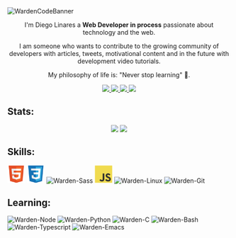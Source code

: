 <img alt="WardenCodeBanner" src="https://i.imgur.com/i4cNEct.png">

<p align="center">
  <p align="center">I'm Diego Linares a <strong>Web Developer in process</strong> passionate about technology and the web.</p>
</p>

<p align="center">I am someone who wants to contribute to the growing community of developers with articles, tweets, motivational content and in the future with development video tutorials.</p>
<p align="center">My philosophy of life is: "Never stop learning" 💚.</p>

<div align="center">
  <a href="https://twitter.com/WardenCode" target="_blank">
    <img height="32" src="https://img.shields.io/badge/Twitter-1DA1F2?style=for-the-badge&logo=twitter&logoColor=white">
  </a>
  <a href="https://instagram.com/wardencode" target="_blank">
    <img height="32" src="https://img.shields.io/badge/-Instagram-%23E4405F?style=for-the-badge&logo=instagram&logoColor=white" target="_blank">
  </a>
  <a href="https://www.linkedin.com/in/diego-linares-castillo" target="_blank">
    <img height="32" src="https://img.shields.io/badge/-LinkedIn-%230077B5?style=for-the-badge&logo=linkedin&logoColor=white" target="_blank">
  </a>
  <a href="https://medium.com/@wardencode" target="_blank">
    <img height="32" src="https://img.shields.io/badge/Medium-12100E?style=for-the-badge&logo=medium&logoColor=white" target="_blank">
  </a>
</div>

<h2>Stats:</h2>
<div align="center">
  <img height="180em" src="https://github-readme-stats.vercel.app/api?username=WardenCode&show_icons=true&theme=tokyonight">
  <img height="180em" src="https://github-readme-stats.vercel.app/api/top-langs/?username=WardenCode&layout=compact&theme=tokyonight">
</div>

<h2>Skills:</h2>
<div>
  <img alt="Warden-HTML" height="40" src="https://raw.githubusercontent.com/devicons/devicon/master/icons/html5/html5-original.svg">
  <img alt="Warden-CSS" height="40" src="https://raw.githubusercontent.com/devicons/devicon/master/icons/css3/css3-original.svg">
  <img alt="Warden-Sass" height="40" src="https://cdn.jsdelivr.net/gh/devicons/devicon/icons/sass/sass-original.svg">
  <img alt="Warden-JavaScript" height="40" src="https://raw.githubusercontent.com/devicons/devicon/master/icons/javascript/javascript-original.svg">
  <img alt="Warden-Linux" height="40" src="https://cdn.jsdelivr.net/gh/devicons/devicon/icons/linux/linux-original.svg">
  <img alt="Warden-Git" height="40" src="https://cdn.jsdelivr.net/gh/devicons/devicon/icons/git/git-original.svg">
</div>

<h2>Learning:</h2>
<div>
  <img alt="Warden-Node" height="40" src="https://cdn.jsdelivr.net/gh/devicons/devicon/icons/nodejs/nodejs-original.svg">
  <img alt="Warden-Python" height="40" src="https://cdn.jsdelivr.net/gh/devicons/devicon/icons/python/python-original.svg">
  <img alt="Warden-C" height="40" src="https://cdn.jsdelivr.net/gh/devicons/devicon/icons/c/c-original.svg">
  <img alt="Warden-Bash" height="40" src="https://upload.wikimedia.org/wikipedia/commons/4/4b/Bash_Logo_Colored.svg">
  <img alt="Warden-Typescript" height="40" src="https://cdn.jsdelivr.net/gh/devicons/devicon/icons/typescript/typescript-original.svg">
  <img alt="Warden-Emacs" height="40" src="https://upload.wikimedia.org/wikipedia/commons/0/08/EmacsIcon.svg">
</div>
